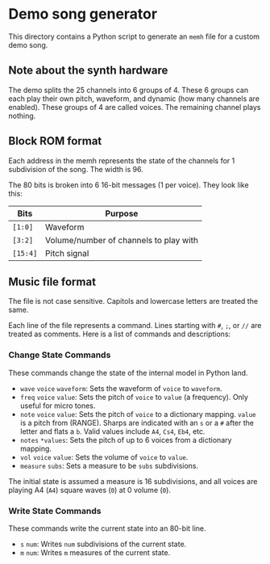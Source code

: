# Demo song generator

This directory contains a Python script to generate an `memh` file for a custom
demo song.

## Note about the synth hardware

The demo splits the 25 channels into 6 groups of 4. These 6 groups can each
play their own pitch, waveform, and dynamic (how many channels are enabled).
These groups of 4 are called voices. The remaining channel plays nothing.

## Block ROM format

Each address in the memh represents the state of the channels for 1 subdivision
of the song. The width is 96.

The 80 bits is broken into 6 16-bit messages (1 per voice). They look like
this:

| Bits     | Purpose                                |
|----------|----------------------------------------|
| `[1:0]`  | Waveform                               |
| `[3:2]`  | Volume/number of channels to play with |
| `[15:4]` | Pitch signal                           |

## Music file format

The file is not case sensitive. Capitols and lowercase letters are treated the
same.

Each line of the file represents a command. Lines starting with `#`, `;`, or
`//` are treated as comments. Here is a list of commands and descriptions:

### Change State Commands

These commands change the state of the internal model in Python land.

- `wave` `voice` `waveform`: Sets the waveform of `voice` to `waveform`.
- `freq` `voice` `value`: Sets the pitch of `voice` to `value` (a frequency).
  Only useful for micro tones.
- `note` `voice` `value`: Sets the pitch of `voice` to a dictionary
  mapping. `value` is a pitch from (RANGE). Sharps are indicated with an `s` or
  a `#` after the letter and flats a `b`. Valid values include `A4`, `Cs4`,
  `Eb4`, etc.
- `notes` `*values`: Sets the pitch of up to 6 voices from a dictionary
  mapping.
- `vol` `voice` `value`: Sets the volume of `voice` to `value`.
- `measure` `subs`: Sets a measure to be `subs` subdivisions.

The initial state is assumed a measure is 16 subdivisions, and all voices are
playing A4 (`A4`) square waves (`0`) at 0 volume (`0`).

### Write State Commands

These commands write the current state into an 80-bit line.

- `s` `num`: Writes `num` subdivisions of the current state.
- `m` `num`: Writes `m` measures of the current state.
